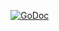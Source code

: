 
[![GoDoc](https://godoc.org/github.com/couchbase/gocbmgr?status.png)](https://godoc.org/github.com/couchbase/gocbmgr)
